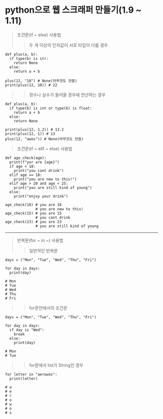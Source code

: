# python으로 웹 스크래퍼 만들기(1.9 ~ 1.11)

> 조건문(if ~ else) 사용법
>> 두 개 이상의 인자값이 서로 타입이 다를 경우
```
def plus(a, b):
  if type(b) is str:
    return None
  else:
    return a + b

plus(12, "10") # None(아무것도 안뜸)
print(plus(12, 10)) # 22
```
>> 정수나 실수가 들어올 경우에 연산하는 경우
```
def plus(a, b):
  if type(b) is int or type(b) is float:
    return a + b
  else:
    return None

print(plus(12, 1.2)) # 13.2
print(plus(12, 1)) # 13
plus(12, "awos")) # None(아무것도 안뜸)
```
> 조건문(if ~ elif ~ else) 사용법
```
def age_check(age):
  print(f"yor are {age}")
  if age < 18:
    print("you cant drink")
  elif age == 18:
    print("you are new to this!")
  elif age > 20 and age < 25:
    print("you are still kind of young")
  else:
    print("enjoy your drink")
    
age_check(18) # you are 18    
              # you are new to this!     
age_check(15) # you are 15    
              # you cant drink     
age_check(23) # you are 23    
              # you are still kind of young
```
<hr/>

> 반복문(for ~ in ~) 사용법
> > 일반적인 반복문
```
days = ("Mon", "Tue", "Wed", "Thu", "Fri")

for day in days:
  print(day)

# Mon
# Tue
# Wed
# Thu
# Fri
```
> > for문안에서의 조건문
```
days = ("Mon", "Tue", "Wed", "Thu", "Fri")

for day in days:
  if day is "Wed":
    break
  else:
    print(day)
    
# Mon
# Tue
```
> > for문에서 list가 String인 경우
```
for letter in "aerowos":
  print(letter)

# a
# e
# r
# o
# w
# o
# s
``` 
